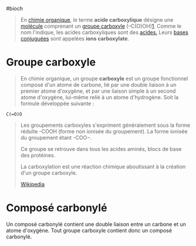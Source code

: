 #bioch 
> En [chimie organique](https://fr.wikipedia.org/wiki/Chimie_organique "Chimie organique"), le terme **acide carboxylique** désigne une [molécule](https://fr.wikipedia.org/wiki/Mol%C3%A9cule "Molécule") comprenant un [groupe carboxyle](https://fr.wikipedia.org/wiki/Carboxyle "Carboxyle") (–C(O)OH)[1](https://fr.wikipedia.org/wiki/Acide_carboxylique#cite_note-1). Comme le nom l'indique, les acides carboxyliques sont des [acides.](https://fr.wikipedia.org/wiki/Acide "Acide") Leurs [bases conjuguées](https://fr.wikipedia.org/wiki/Base_conjugu%C3%A9e "Base conjuguée") sont appelées **ions carboxylate**.

# Groupe carboxyle

> En chimie organique, un groupe **carboxyle** est un groupe fonctionnel composé d'un atome de carbone, lié par une double liaison à un premier atome d'oxygène, et par une liaison simple à un second atome d'oxygène, lui-même relié à un atome d'hydrogène. Soit la formule développée suivante :
```smiles
C(=O)O
```

>
> Les groupements carboxyles s'expriment généralement sous la forme réduite -COOH (forme non ionisée du groupement). La forme ionisée du groupement étant -COO−.
>
> Ce groupe se retrouve dans tous les acides aminés, blocs de base des protéines.
>
> La carboxylation est une réaction chimique aboutissant à la création d'un groupe carboxyle.
>
> [Wikipedia](https://fr.wikipedia.org/wiki/Carboxyle)

# Composé carbonylé

Un composé carbonylé contient une double liaison entre un carbone et un atome d'oxygène. Tout groupe carboxyle contient donc un composé carbonylé.



